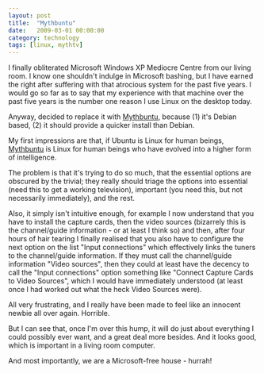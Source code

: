 ```yaml
---
layout: post
title:  "Mythbuntu"
date:   2009-03-01 00:00:00
category: technology
tags: [linux, mythtv] 
---
```


I finally obliterated Microsoft Windows XP Mediocre Centre from our living room.  I know one shouldn't indulge in Microsoft bashing, but I have earned the right after suffering with that atrocious system for the past five years.  I would go so far as to say that my experience with that machine over the past five years is the number one reason I use Linux on the desktop today.

<!--more-->

Anyway, decided to replace it with [Mythbuntu], because (1) it's Debian based, (2) it should provide a quicker install than Debian.

My first impressions are that, if Ubuntu is Linux for human beings, [Mythbuntu] is Linux for human beings who have evolved into a higher form of intelligence.

The problem is that it's trying to do so much, that the essential options are obscured by the trivial; they really should triage the options into essential (need this to get a working television), important (you need this, but not necessarily immediately), and the rest.

Also, it simply isn't intuitive enough, for example I now understand that you have to install the capture cards, then the video sources (bizarrely this is the channel/guide information - or at least I think so) and then, after four hours of hair tearing I finally realised that you also have to configure the next option on the list "Input connections" which effectively links the tuners to the channel/guide information.  If they must call the channel/guide information "Video sources", then they could at least have the decency to call the "Input connections" option something like "Connect Capture Cards to Video Sources", which I would have immediately understood (at least once I had worked out what the heck Video Sources were).

All very frustrating, and I really have been made to feel like an innocent newbie all over again.  Horrible.

But I can see that, once I'm over this hump, it will do just about everything I could possibly ever want, and a great deal more besides.  And it looks good, which is important in a living room computer.

And most importantly, we are a Microsoft-free house - hurrah!

[Mythbuntu]: http://www.mythbuntu.org
